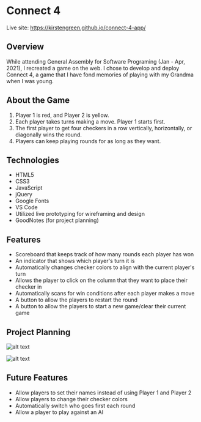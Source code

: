 
# Connect 4

Live site: <https://kirstengreen.github.io/connect-4-app/>


## Overview
While attending General Assembly for Software Programing (Jan - Apr, 2021), I recreated a game on the web. I chose to develop and deploy Connect 4, a game that I have fond memories of playing with my Grandma when I was young.


## About the Game

1. Player 1 is red, and Player 2 is yellow.
2. Each player takes turns making a move. Player 1 starts first.
3. The first player to get four checkers in a row vertically, horizontally, or diagonally wins the round. 
4. Players can keep playing rounds for as long as they want.


## Technologies
* HTML5
* CSS3
* JavaScript
* jQuery
* Google Fonts
* VS Code
* Utilized live prototyping for wireframing and design
* GoodNotes (for project planning)


## Features
* Scoreboard that keeps track of how many rounds each player has won
* An indicator that shows which player's turn it is
* Automatically changes checker colors to align with the current player's turn
* Allows the player to click on the column that they want to place their checker in
* Automatically scans for win conditions after each player makes a move
* A button to allow the players to restart the round
* A button to allow the players to start a new game/clear their current game


## Project Planning
![alt text](https://kirstengreen.github.io/connect-4-app/assets/img/project-planning.png "List of requirements and features")

![alt text](https://kirstengreen.github.io/connect-4-app/assets/img/up-diagonal-solutions.png "Example of diagonal solutions")


## Future Features
* Allow players to set their names instead of using Player 1 and Player 2
* Allow players to change their checker colors
* Automatically switch who goes first each round
* Allow a player to play against an AI

